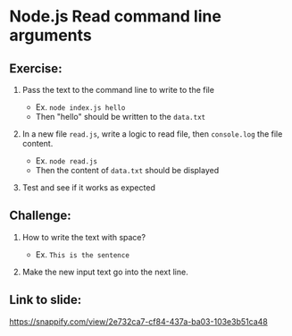 # Node.js Read command line arguments

## Exercise:

1. Pass the text to the command line to write to the file

   - Ex. `node index.js hello`
   - Then "hello" should be written to the `data.txt`

2. In a new file `read.js`, write a logic to read file, then `console.log` the file content.

   - Ex. `node read.js`
   - Then the content of `data.txt` should be displayed

3. Test and see if it works as expected

## Challenge:

1. How to write the text with space?

   - Ex. `This is the sentence`

2. Make the new input text go into the next line.

## Link to slide:

https://snappify.com/view/2e732ca7-cf84-437a-ba03-103e3b51ca48
